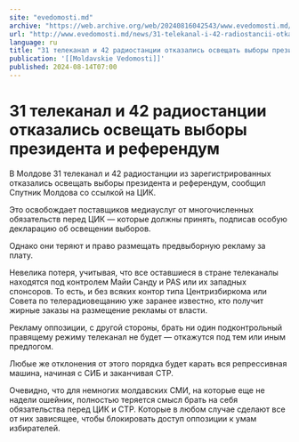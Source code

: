 ```yaml
---
site: "evedomosti.md"
archive: "https://web.archive.org/web/20240816042543/www.evedomosti.md/news/31-telekanal-i-42-radiostancii-otkazalis-osveshat-vybory-pre"
url: "http://www.evedomosti.md/news/31-telekanal-i-42-radiostancii-otkazalis-osveshat-vybory-pre"
language: ru
title: "31 телеканал и 42 радиостанции отказались освещать выборы президента и референдум"
publication: '[[Moldavskie Vedomosti]]'
published: 2024-08-14T07:00
---
```


# 31 телеканал и 42 радиостанции отказались освещать выборы президента и референдум

В Молдове 31 телеканал и 42 радиостанции из зарегистрированных отказались освещать выборы президента и референдум, сообщил Спутник Молдова со ссылкой на ЦИК.

Это освобождает поставщиков медиауслуг от многочисленных обязательств перед ЦИК — которые должны принять, подписав особую декларацию об освещении выборов.

Однако они теряют и право размещать предвыборную рекламу за плату.

Невелика потеря, учитывая, что все оставшиеся в стране телеканалы находятся под контролем Майи Санду и PAS или их западных спонсоров. То есть, и без всяких контор типа Центризбиркома или Совета по телерадиовещанию уже заранее известно, кто получит жирные заказы на размещение рекламы от власти.

Рекламу оппозиции, с другой стороны, брать ни один подконтрольный правящему режиму телеканал не будет — откажутся под тем или иным предлогом.

Любые же отклонения от этого порядка будет карать вся репрессивная машина, начиная с СИБ и заканчивая СТР.

Очевидно, что для немногих молдавских СМИ, на которые еще не надели ошейник, полностью теряется смысл брать на себя обязательства перед ЦИК и СТР. Которые в любом случае сделают все от них зависящее, чтобы блокировать доступ оппозиции к умам избирателей.
